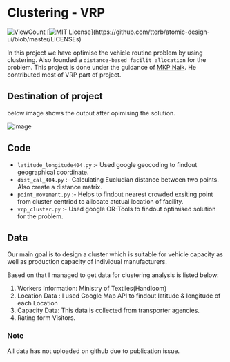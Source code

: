 # Clustering - VRP
![ViewCount](https://views.whatilearened.today/views/github/senhorinfinito/Clustering_K-Mean.svg?cache=remove)
[![MIT License](https://img.shields.io/apm/l/atomic-design-ui.svg?)](https://github.com/tterb/atomic-design-ui/blob/master/LICENSEs)


In this project we have optimise the vehicle routine problem by using clustering. Also founded a ```distance-based facilit allocation``` for the problem. This project is done under the guidance of [MKP Naik](https://www.linkedin.com/in/meghavatu-krishna-prasanna-naik-ba000a204/). He contributed most of VRP part of project.

## Destination of project

below image shows the output after opimising the solution. 

![image]()

## Code 

 - ```latitude_longitude404.py``` :-  Used google geocoding to findout geographical coordinate.
 - ```dist_cal_404.py``` :- Calculating Eucludian distance between two points. Also create a distance matrix. 
 - ```point_movement.py``` :- Helps to findout nearest crowded exsiting point from cluster centriod to allocate atctual location of facility. 
 - ```vrp_cluster.py``` :- Used google OR-Tools to findout optimised solution for the problem. 

## Data

Our main goal is to design a cluster which is suitable for vehicle capacity as well as production capacity of individual  manufacturers. 

Based on that I managed to get data for clustering analysis is listed below:

1. Workers Information:  Ministry  of Textiles(Handloom)
2. Location Data : I used Google Map API to findout latitude & longitude of each Location
3. Capacity Data:  This data is collected from  transporter agencies.
4. Rating form Visitors.



### Note
All data has  not uploaded on github due to publication issue.
